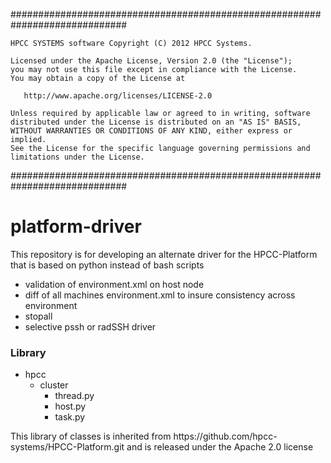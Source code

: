 #############################################################################

    HPCC SYSTEMS software Copyright (C) 2012 HPCC Systems.

    Licensed under the Apache License, Version 2.0 (the "License");
    you may not use this file except in compliance with the License.
    You may obtain a copy of the License at

       http://www.apache.org/licenses/LICENSE-2.0

    Unless required by applicable law or agreed to in writing, software
    distributed under the License is distributed on an "AS IS" BASIS,
    WITHOUT WARRANTIES OR CONDITIONS OF ANY KIND, either express or implied.
    See the License for the specific language governing permissions and
    limitations under the License.
#############################################################################

<h1>platform-driver</h1>

<p>This repository is for developing an alternate driver for the
HPCC-Platform that is based on python instead of bash scripts</p>

<ul>
    <li>validation of environment.xml on host node</li>
    <li>diff of all machines environment.xml to insure consistency across environment</li>
    <li>stopall</li>
    <li>selective pssh or radSSH driver</li>
</ul>
<h3>Library</h3>

- hpcc
  - cluster
    - thread.py
    - host.py
    - task.py

<p>This library of classes is inherited from https://github.com/hpcc-systems/HPCC-Platform.git and is released under the Apache 2.0 license</p>
